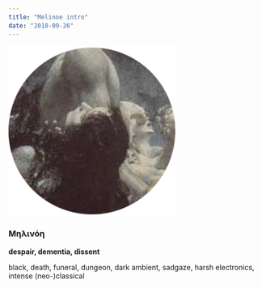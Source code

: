 ```yaml
---
title: "Melinoe intro"
date: "2018-09-26"
---
```


![](images/melinoe.png)

### Μηλινόη

**despair, dementia, dissent**

black, death, funeral, dungeon, dark ambient, sadgaze, harsh electronics, intense (neo-)classical
